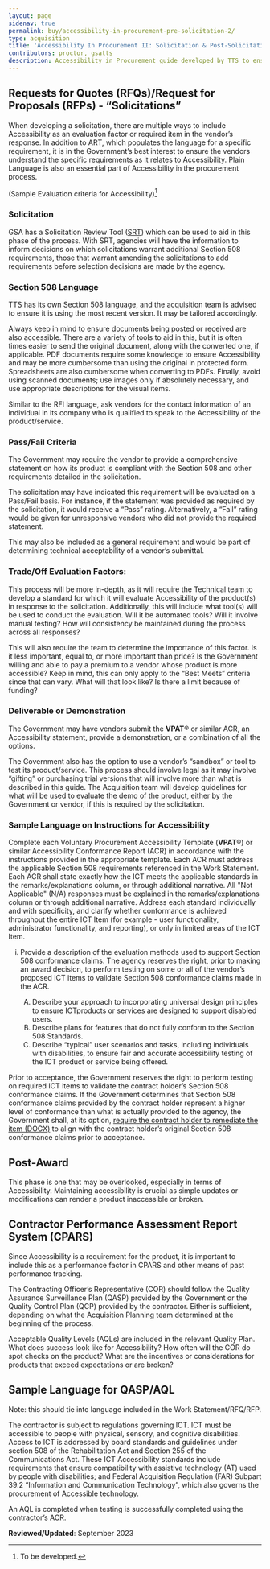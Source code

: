 ```yaml
---
layout: page
sidenav: true
permalink: buy/accessibility-in-procurement-pre-solicitation-2/
type: acquisition
title: 'Accessibility In Procurement II: Solicitation & Post-Solicitation'
contributors: proctor, gsatts
description: Accessibility in Procurement guide developed by TTS to ensure accessibility considerations are taken into account when purchasing ICT; including solicitation and post-soliciation activities. 
---
```


## Requests for Quotes (RFQs)/Request for Proposals (RFPs) - “Solicitations”
When developing a solicitation, there are multiple ways to include Accessibility as an evaluation factor or required item in the vendor’s response. In addition to ART, which populates the language for a specific requirement, it is in the Government’s best interest to ensure the vendors understand the specific requirements as it relates to Accessibility. Plain Language is also an essential part of Accessibility in the procurement process.
 
(Sample Evaluation criteria for Accessibility)[^1]

### Solicitation
GSA has a Solicitation Review Tool ([SRT](https://www.section508.gov/buy/solicitation-review-tool/)) which can be used to aid in this phase of the process. With SRT, agencies will have the information to inform decisions on which solicitations warrant additional Section 508 requirements, those that warrant amending the solicitations to add requirements before selection decisions are made by the agency.

### Section 508 Language
TTS has its own Section 508 language, and the acquisition team is advised to ensure it is using the most recent version. It may be tailored accordingly. 

Always keep in mind to ensure documents being posted or received are also accessible. There are a variety of tools to aid in this, but it is often times easier to send the original document, along with the converted one, if applicable. PDF documents require some knowledge to ensure Accessibility and may be more cumbersome than using the original in protected form. Spreadsheets are also cumbersome when converting to PDFs. Finally, avoid using scanned documents; use images only if absolutely necessary, and use appropriate descriptions for the visual items.

Similar to the RFI language, ask vendors for the contact information of an individual in its company who is qualified to speak to the Accessibility of the product/service.

### Pass/Fail Criteria
The Government may require the vendor to provide a comprehensive statement on how its product is compliant with the Section 508 and other requirements detailed in the solicitation. 

The solicitation may have indicated this requirement will be evaluated on a Pass/Fail basis. For instance, if the statement was provided as required by the solicitation, it would receive a “Pass” rating. Alternatively, a “Fail” rating would be given for unresponsive vendors who did not provide the required statement. 

This may also be included as a general requirement and would be part of determining technical acceptability of a vendor’s submittal.

### Trade/Off Evaluation Factors:
This process will be more in-depth, as it will require the Technical team to develop a standard for which it will evaluate Accessibility of the product(s) in response to the solicitation. Additionally, this will include what tool(s) will be used to conduct the evaluation. Will it be automated tools? Will it involve manual testing? How will consistency be maintained during the process across all responses?

This will also require the team to determine the importance of this factor. Is it less important, equal to, or more important than price? Is the Government willing and able to pay a premium to a vendor whose product is more accessible? Keep in mind, this can only apply to the “Best Meets” criteria since that can vary. What will that look like? Is there a limit because of funding?

### Deliverable or Demonstration
The Government may have vendors submit the **VPAT**® or similar ACR, an Accessibility statement, provide a demonstration, or a combination of all the options.

The Government also has the option to use a vendor’s “sandbox” or tool to test its product/service. This process should involve legal as it may involve “gifting” or purchasing trial versions that will involve more than what is described in this guide. The Acquisition team will develop guidelines for what will be used to evaluate the demo of the product, either by the Government or vendor, if this is required by the solicitation.

### Sample Language on Instructions for Accessibility 
Complete each Voluntary Procurement Accessibility Template (**VPAT**®) or similar Accessibility Conformance Report (ACR) in accordance with the instructions provided in the appropriate template. Each ACR must address the applicable Section 508 requirements referenced in the Work Statement. Each ACR shall state exactly how the ICT meets the applicable standards in the remarks/explanations column, or through additional narrative. All "Not Applicable" (N/A) responses must be explained in the remarks/explanations column or through additional narrative. Address each standard individually and with specificity, and clarify whether conformance is achieved throughout the entire ICT Item (for example - user functionality, administrator functionality, and reporting), or only in limited areas of the ICT
Item.

<ol type="i">
    <li>Provide a description of the evaluation methods used to support Section 508 conformance claims. The agency reserves the right, prior to making an award decision, to perform testing on some or all of the vendor’s proposed ICT items to validate Section 508 conformance claims made in the ACR.</li>
        <ol type="A">
        <li> Describe your approach to incorporating universal design principles to ensure ICTproducts or services are designed to support disabled users.</li>
        <li> Describe plans for features that do not fully conform to the Section 508 Standards.</li>
        <li> Describe “typical” user scenarios and tasks, including individuals with disabilities, to ensure fair and accurate accessibility testing of the ICT product or service being offered.</li>
        </ol>
</ol>

Prior to acceptance, the Government reserves the right to perform testing on required ICT items to validate the contract holder’s Section 508 conformance claims. If the Government determines that Section 508 conformance claims provided by the contract holder represent a higher level of conformance than what is actually provided to the agency, the Government shall, at its option, <a href="https://nitaac.nih.gov/sites/default/files/2021-08/instructions-and-evaluations-code-development-far16.5-20210506-508-compliant-0.docx" target="_blank" class="usa-link--external">require the contract holder to remediate the item (DOCX)</a> to align with the contract holder’s original Section 508 conformance claims prior to acceptance.

## Post-Award
This phase is one that may be overlooked, especially in terms of Accessibility. Maintaining accessibility is crucial as simple updates or modifications can render a product inaccessible or broken.

## Contractor Performance Assessment Report System (CPARS)
Since Accessibility is a requirement for the product, it is important to include this as a performance factor in CPARS and other means of past performance tracking.

The Contracting Officer’s Representative (COR) should follow the Quality Assurance Surveillance Plan (QASP) provided by the Government or the Quality Control Plan (QCP) provided by the contractor. Either is sufficient, depending on what the Acquisition Planning team determined at the beginning of the process.

Acceptable Quality Levels (AQLs) are included in the relevant Quality Plan. What does success look like for Accessibility? How often will the COR do spot checks on the product? What are the incentives or considerations for products that exceed expectations or are broken?

## Sample Language for QASP/AQL
Note: this should tie into language included in the Work Statement/RFQ/RFP.

The contractor is subject to regulations governing ICT. ICT must be accessible to people with physical, sensory, and cognitive disabilities. Access to ICT is addressed by board standards and guidelines under section 508 of the Rehabilitation Act and Section 255 of the Communications Act. These ICT Accessibility standards include requirements that ensure compatibility with assistive technology (AT) used by people with disabilities; and Federal Acquisition Regulation (FAR) Subpart 39.2 “Information and Communication Technology”, which also governs the procurement of Accessible technology.

An AQL is completed when testing is successfully completed using the contractor’s ACR.

[^1]: To be developed.

**Reviewed/Updated**:  September 2023

